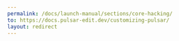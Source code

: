 ```yaml
---
permalink: /docs/launch-manual/sections/core-hacking/
to: https://docs.pulsar-edit.dev/customizing-pulsar/
layout: redirect
---
```

